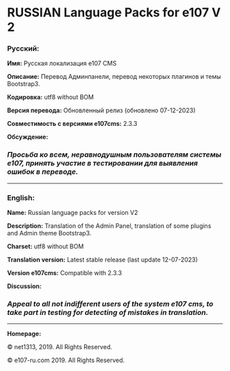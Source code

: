 # RUSSIAN Language Packs for e107 V 2

### Русский:

**Имя:**		Русская локализация e107 CMS

**Описание:**		Перевод Админпанели, перевод некоторых плагинов и темы Bootstrap3.

**Кодировка:**		utf8 without BOM

**Версия перевода:**	Обновленный релиз (обновлено 07-12-2023)

**Совместимость с версиями e107cms:**	2.3.3

**Обсуждение:**         

### ***Просьба ко всем, неравнодушным пользователям системы e107, принять участие в тестировании для выявления ошибок в переводе.***

***
### English:

**Name:**	Russian language packs for version V2

**Description:**	Translation of the Admin Panel, translation of some plugins and Admin theme Bootstrap3.

**Charset:**		utf8 without BOM

**Translation version:**	Latest stable release (last update 12-07-2023)

**Version e107cms:**	Compatible with 2.3.3

**Discussion:** 

### ***Appeal to all not indifferent users of the system e107 cms, to take part in testing for detecting of mistakes in translation.***

***
**Homepage:**  

© net1313, 2019. All Rights Reserved.

© e107-ru.com  2019. All Rights Reserved.
